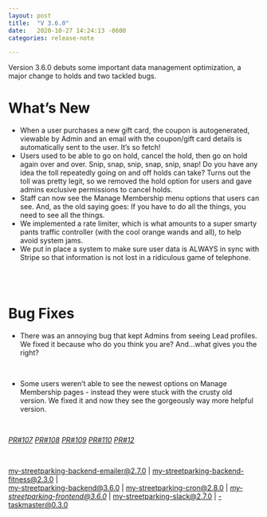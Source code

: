 ```yaml
---
layout: post
title:  "V 3.6.0"
date:   2020-10-27 14:24:13 -0600
categories: release-note

---
```

Version 3.6.0  debuts some important data management optimization, a major change to holds and two tackled bugs.


# What’s New
- When a user purchases a new gift card, the coupon is autogenerated, viewable by Admin and an email with the coupon/gift card details is automatically sent to the user. It’s so fetch!
- Users used to be able to go on hold, cancel the hold, then go on hold again over and over. Snip, snap, snip, snap, snip, snap! Do you have any idea the toll repeatedly going on and off holds can take? Turns out the toll was pretty legit, so we removed the hold option for users and gave admins exclusive permissions to cancel holds.
- Staff can now see the Manage Membership menu options that users can see. And, as the old saying goes: If you have to do all the things, you need to see all the things. 
- We implemented a rate limiter, which is what amounts to a super smarty pants traffic controller (with the cool orange wands and all), to help avoid system jams. 
- We put in place a system to make sure user data is ALWAYS in sync with Stripe so that information is not lost in a ridiculous game of telephone. 

<br/><br/>

# Bug Fixes
- There was an annoying bug that kept Admins from seeing Lead profiles. We fixed it because who do you think you are? And...what gives you the right? 
<br/>

- Some users weren’t able to see the newest options on Manage Membership pages - instead they were stuck with the crusty old version. We fixed it and now they see the gorgeously way more helpful version. 
  


<br/>


*[PR#107](https://github.com/streetparking/my-streetparking/pull/107)* *[PR#108](https://github.com/streetparking/my-streetparking/pull/108)* *[PR#109](https://github.com/streetparking/my-streetparking/pull/109)* *[PR#110](https://github.com/streetparking/my-streetparking/pull/110)* *[PR#12](https://github.com/streetparking/my-streetparking/pull/112)* 

<br/>

my-streetparking-backend-emailer@2.7.0 \| my-streetparking-backend-fitness@2.3.0 \| <br/> my-streetparking-backend@3.6.0 \| my-streetparking-cron@2.8.0 \| *[my-streetparking-frontend@3.6.0](https://github.com/streetparking/my-streetparking/blob/development/packages/my-streetparking-backend/CHANGELOG.md)* \| my-streetparking-slack@2.7.0 \| -taskmaster@0.3.0



 
 
 
